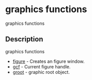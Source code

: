 # graphics functions

graphics functions

## Description

graphics functions

- [figure](figure.md) - Creates an figure window.
- [gcf](gcf.md) - Current figure handle.
- [groot](groot.md) - graphic root object.
